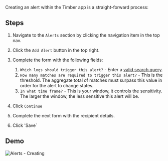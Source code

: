 Creating an alert within the Timber app is a straight-forward process:


## Steps

1. Navigate to the `Alerts` section by clicking the navigation item in the top nav.
2. Click the `Add Alert` button in the top right.
3. Complete the form with the following fields:

   1. `Which logs should trigger this alert?` - Enter a [valid search query](/docs/app/console/searching).
   2. `How many matches are required to trigger this alert?` - This is the threshold. The aggregate total of matches must surpass this value in order for the alert to change states.
   3. `In what time frame?` - This is your window, it controls the sensitivity. The larger the window, the less sensitive this alert will be.

4. Click `Continue`
5. Complete the next form with the recipient details.
6. Click 'Save`


## Demo

![Alerts - Creating](//images.contentful.com/h6vh38q7qvzk/10NykZustWwYmsAc6YsyAC/793c1a3bb34894b5db7c19861428ba53/Screen_Recording_2017-08-14_at_11.09_PM.gif)
